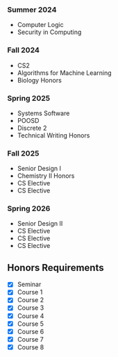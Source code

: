 ### Summer 2024
- Computer Logic
- Security in Computing
### Fall 2024
- CS2
- Algorithms for Machine Learning
- Biology Honors
### Spring 2025
- Systems Software
- POOSD
- Discrete 2
- Technical Writing Honors
### Fall 2025
- Senior Design I
- Chemistry II Honors
- CS Elective 
- CS Elective
### Spring 2026
- Senior Design II
- CS Elective
- CS Elective
- CS Elective

## Honors Requirements
- [x] Seminar
- [x] Course 1
- [x] Course 2
- [x] Course 3
- [x] Course 4
- [x] Course 5
- [x] Course 6
- [x] Course 7
- [x] Course 8
